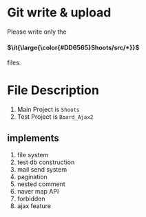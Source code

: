 # Git write & upload
Please write only the <h4>$\it{\large{\color{#DD6565}Shoots/src/*}}$</h4> files.

# File Description
1. Main Project is `Shoots`
2. Test Project is `Board_Ajax2`

## implements
1. file system
2. test db construction
3. mail send system
4. pagination
5. nested comment
6. naver map API
7. forbidden
8. ajax feature
